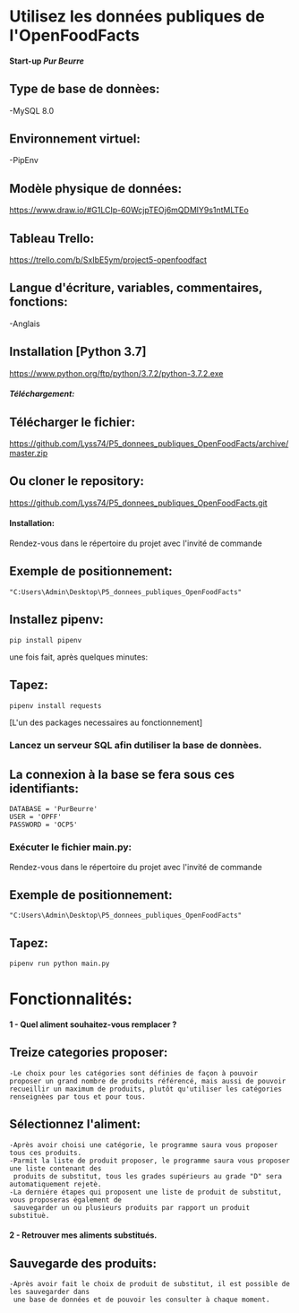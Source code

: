 # Utilisez les données publiques de l'OpenFoodFacts

#### Start-up *Pur Beurre*

## Type de base de donnèes:
-MySQL 8.0

## Environnement virtuel:
-PipEnv

## Modèle physique de données: 
https://www.draw.io/#G1LCIp-60WcjpTEOj6mQDMlY9s1ntMLTEo

## Tableau Trello:
https://trello.com/b/SxIbE5ym/project5-openfoodfact

## Langue d'écriture, variables, commentaires, fonctions: 
-Anglais

## Installation [Python 3.7]
https://www.python.org/ftp/python/3.7.2/python-3.7.2.exe

##### Téléchargement:

## Télécharger le fichier: 
https://github.com/Lyss74/P5_donnees_publiques_OpenFoodFacts/archive/master.zip

## Ou cloner le repository:
https://github.com/Lyss74/P5_donnees_publiques_OpenFoodFacts.git

#### Installation:
Rendez-vous dans le répertoire du projet avec l'invité de commande

## Exemple de positionnement: 
    "C:Users\Admin\Desktop\P5_donnees_publiques_OpenFoodFacts"

## Installez pipenv: 
    pip install pipenv

une fois fait, après quelques minutes:

## Tapez: 
    pipenv install requests 
  [L'un des packages necessaires au fonctionnement]

### Lancez un serveur SQL afin dutiliser la base de donnèes.

## La connexion à la base se fera sous ces identifiants: 
    DATABASE = 'PurBeurre'
    USER = 'OPFF' 
    PASSWORD = 'OCP5' 

### Exécuter le fichier main.py:

Rendez-vous dans le répertoire du projet avec l'invité de commande

## Exemple de positionnement: 
    "C:Users\Admin\Desktop\P5_donnees_publiques_OpenFoodFacts"

## Tapez: 
    pipenv run python main.py


# Fonctionnalités:

#### 1 - Quel aliment souhaitez-vous remplacer ? 

## Treize categories proposer:
    -Le choix pour les catégories sont définies de façon à pouvoir proposer un grand nombre de produits référencé, mais aussi de pouvoir recueillir un maximum de produits, plutôt qu'utiliser les catégories renseignèes par tous et pour tous.

## Sélectionnez l'aliment:
    -Après avoir choisi une catégorie, le programme saura vous proposer tous ces produits. 
    -Parmit la liste de produit proposer, le programme saura vous proposer une liste contenant des 
     produits de substitut, tous les grades supérieurs au grade "D" sera automatiquement rejetè. 
    -La derniére étapes qui proposent une liste de produit de substitut, vous proposeras également de 
     sauvegarder un ou plusieurs produits par rapport un produit substituè.

#### 2 - Retrouver mes aliments substitués.

##  Sauvegarde des produits:
    -Après avoir fait le choix de produit de substitut, il est possible de les sauvegarder dans 
     une base de données et de pouvoir les consulter à chaque moment.
